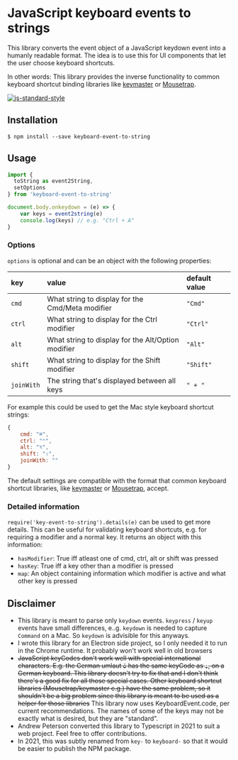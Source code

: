 # JavaScript keyboard events to strings

This library converts the event object of a JavaScript keydown event
into a humanly readable format.
The idea is to use this for UI components that let the user choose keyboard shortcuts.

In other words: This library provides the inverse functionality to common keyboard shortcut binding libraries like [keymaster](https://github.com/madrobby/keymaster) or [Mousetrap](https://craig.is/killing/mice).

[![js-standard-style](https://cdn.rawgit.com/feross/standard/master/badge.svg)](https://github.com/feross/standard)

## Installation

```
$ npm install --save keyboard-event-to-string
```

## Usage

```js
import {
  toString as event2String,
  setOptions
} from 'keyboard-event-to-string'

document.body.onkeydown = (e) => {
	var keys = event2string(e)
	console.log(keys) // e.g. "Ctrl + A"
}
```

### Options

`options` is optional and can be an object with the following properties:

| key | value | default value |
|:--|:--|:--|
| `cmd` |  What string to display for the Cmd/Meta modifier | `"Cmd"` |
| `ctrl` |  What string to display for the Ctrl modifier | `"Ctrl"` |
| `alt` |  What string to display for the Alt/Option modifier | `"Alt"` |
| `shift` |  What string to display for the Shift modifier | `"Shift"` |
| `joinWith` | The string that's displayed between all keys | `" + "`

For example this could be used to get the Mac style keyboard shortcut strings:

```js
{
	cmd: "⌘",
	ctrl: "⌃",
	alt: "⌥",
	shift: "⇧",
	joinWith: ""
}
```

The default settings are compatible with the format that common keyboard shortcut libraries, like [keymaster](https://github.com/madrobby/keymaster) or [Mousetrap](https://craig.is/killing/mice), accept.

### Detailed information

`require('key-event-to-string').details(e)` can be used to get more details. This can be useful for
validating keyboard shortcuts, e.g. for requiring a modifier and a normal key.
It returns an object with this information:

- `hasModifier`: True iff atleast one of cmd, ctrl, alt or shift was pressed
- `hasKey`: True iff a key other than a modifier is pressed
- `map`: An object containing information which modifier is active and what
  other key is pressed


## Disclaimer

- This library is meant to parse only `keydown` events. `keypress` / `keyup` events have small differences, e..g. `keydown` is needed to capture `Command` on a Mac. So `keydown` is advisible for this anyways.
- I wrote this library for an Electron side project, so I only needed it to run in the Chrome runtime. It probably won't work well in old browsers
- ~~JavaScript keyCodes don't work well with special international characters. E.g. the German umlaut `ö` has the same keyCode as `;`, on a German keyboard. This library doesn't try to fix that and I don't think there's a good fix for all those special cases. Other keyboard shortcut libraries (Mousetrap/keymaster e.g.) have the same problem, so it shouldn't be a big problem since this library is meant to be used as a helper for those libraries~~ This library now uses KeyboardEvent.code, per current recommendations. The names of some of the keys may not be exactly what is desired, but they are "standard".
- Andrew Peterson converted this library to Typescript in 2021 to suit a web project. Feel free to offer contributions.
- In 2021, this was subtly renamed from `key-` to `keyboard-` so that it would be easier to publish the NPM package.
